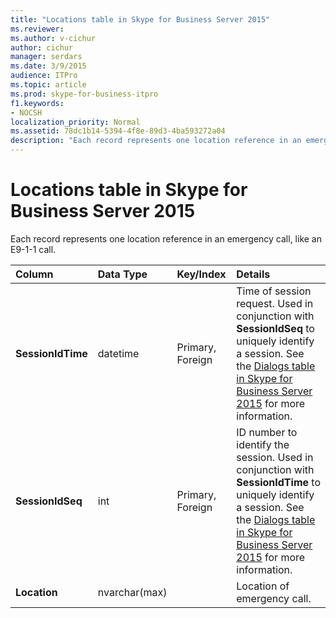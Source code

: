```yaml
---
title: "Locations table in Skype for Business Server 2015"
ms.reviewer: 
ms.author: v-cichur
author: cichur
manager: serdars
ms.date: 3/9/2015
audience: ITPro
ms.topic: article
ms.prod: skype-for-business-itpro
f1.keywords:
- NOCSH
localization_priority: Normal
ms.assetid: 78dc1b14-5394-4f8e-89d3-4ba593272a04
description: "Each record represents one location reference in an emergency call, like an E9-1-1 call."
---
```


# Locations table in Skype for Business Server 2015
 
Each record represents one location reference in an emergency call, like an E9-1-1 call.
  
|**Column**|**Data Type**|**Key/Index**|**Details**|
|:-----|:-----|:-----|:-----|
|**SessionIdTime** <br/> |datetime  <br/> |Primary, Foreign  <br/> |Time of session request. Used in conjunction with **SessionIdSeq** to uniquely identify a session. See the [Dialogs table in Skype for Business Server 2015](dialogs.md) for more information. <br/> |
|**SessionIdSeq** <br/> |int  <br/> |Primary, Foreign  <br/> |ID number to identify the session. Used in conjunction with **SessionIdTime** to uniquely identify a session. See the [Dialogs table in Skype for Business Server 2015](dialogs.md) for more information. <br/> |
|**Location** <br/> |nvarchar(max)  <br/> ||Location of emergency call.  <br/> |
   

